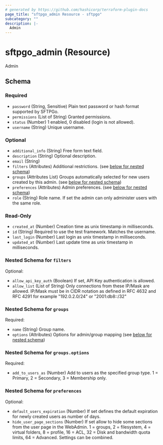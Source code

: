 ```yaml
---
# generated by https://github.com/hashicorp/terraform-plugin-docs
page_title: "sftpgo_admin Resource - sftpgo"
subcategory: ""
description: |-
  Admin
---
```


# sftpgo_admin (Resource)

Admin



<!-- schema generated by tfplugindocs -->
## Schema

### Required

- `password` (String, Sensitive) Plain text password or hash format supported by SFTPGo.
- `permissions` (List of String) Granted permissions.
- `status` (Number) 1 enabled, 0 disabled (login is not allowed).
- `username` (String) Unique username.

### Optional

- `additional_info` (String) Free form text field.
- `description` (String) Optional description.
- `email` (String)
- `filters` (Attributes) Additional restrictions. (see [below for nested schema](#nestedatt--filters))
- `groups` (Attributes List) Groups automatically selected for new users created by this admin. (see [below for nested schema](#nestedatt--groups))
- `preferences` (Attributes) Admin preferences. (see [below for nested schema](#nestedatt--preferences))
- `role` (String) Role name. If set the admin can only administer users with the same role.

### Read-Only

- `created_at` (Number) Creation time as unix timestamp in milliseconds.
- `id` (String) Required to use the test framework. Matches the username.
- `last_login` (Number) Last login as unix timestamp in milliseconds.
- `updated_at` (Number) Last update time as unix timestamp in milliseconds.

<a id="nestedatt--filters"></a>
### Nested Schema for `filters`

Optional:

- `allow_api_key_auth` (Boolean) If set, API Key authentication is allowed.
- `allow_list` (List of String) Only connections from these IP/Mask are allowed. IP/Mask must be in CIDR notation as defined in RFC 4632 and RFC 4291 for example "192.0.2.0/24" or "2001:db8::/32"


<a id="nestedatt--groups"></a>
### Nested Schema for `groups`

Required:

- `name` (String) Group name.
- `options` (Attributes) Options for admin/group mapping (see [below for nested schema](#nestedatt--groups--options))

<a id="nestedatt--groups--options"></a>
### Nested Schema for `groups.options`

Required:

- `add_to_users_as` (Number) Add to users as the specified group type. 1 = Primary, 2 = Secondary, 3 = Membership only.



<a id="nestedatt--preferences"></a>
### Nested Schema for `preferences`

Optional:

- `default_users_expiration` (Number) If set defines the default expiration for newly created users as number of days.
- `hide_user_page_sections` (Number) If set allow to hide some sections from the user page in the WebAdmin. 1 = groups, 2 = filesystem, 4 = virtual folders, 8 = profile, 16 = ACL, 32 = Disk and bandwidth quota limits, 64 = Advanced. Settings can be combined.


